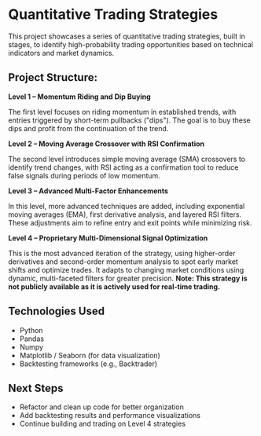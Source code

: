 # Quantitative Trading Strategies

This project showcases a series of quantitative trading strategies, built in stages, to identify high-probability trading opportunities based on technical indicators and market dynamics.

## Project Structure:

**Level 1 – Momentum Riding and Dip Buying**

The first level focuses on riding momentum in established trends, with entries triggered by short-term pullbacks ("dips"). The goal is to buy these dips and profit from the continuation of the trend.

**Level 2 – Moving Average Crossover with RSI Confirmation**

The second level introduces simple moving average (SMA) crossovers to identify trend changes, with RSI acting as a confirmation tool to reduce false signals during periods of low momentum.

**Level 3 – Advanced Multi-Factor Enhancements**

In this level, more advanced techniques are added, including exponential moving averages (EMA), first derivative analysis, and layered RSI filters. These adjustments aim to refine entry and exit points while minimizing risk.

**Level 4 – Proprietary Multi-Dimensional Signal Optimization**

This is the most advanced iteration of the strategy, using higher-order derivatives and second-order momentum analysis to spot early market shifts and optimize trades. It adapts to changing market conditions using dynamic, multi-faceted filters for greater precision. 
**Note: This strategy is not publicly available as it is actively used for real-time trading.**


## Technologies Used

- Python
- Pandas
- Numpy
- Matplotlib / Seaborn (for data visualization)
- Backtesting frameworks (e.g., Backtrader)

## Next Steps

- Refactor and clean up code for better organization
- Add backtesting results and performance visualizations
- Continue building and trading on Level 4 strategies
